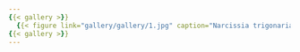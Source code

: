 ```yaml
---
{{< gallery >}}
  {{< figure link="gallery/gallery/1.jpg" caption="Narcissia trigonaria" caption-position="bottom">}}
{{< gallery >}}
---
```


